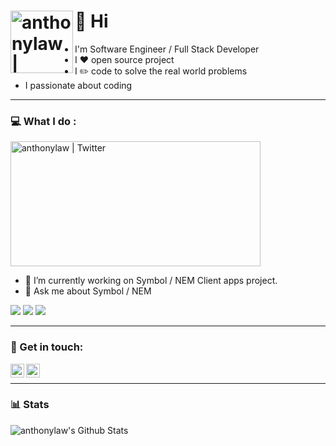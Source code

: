 <a rel="me" href="https://techhub.social/@Anthony14w"></a>

# :wave: Hi  <img align="left" alt="anthonylaw | Twitter" width="100px" src="https://78.media.tumblr.com/5e9d3312905266bf5e0828a78b22266e/tumblr_p8a7okXRqQ1xnw7qqo1_500.gif" />

- I'm Software Engineer / Full Stack Developer
- I :heart: open source project
- I :pencil2: code to solve the real world problems
- I passionate about coding
---

### :computer: What I do :

[<img alt="anthonylaw | Twitter" width="400px" height="200" src="https://external-content.duckduckgo.com/iu/?u=https%3A%2F%2Fbittimes.net%2Fwp-content%2Fuploads%2F2020%2F01%2FSYMBOL-From-NEM.jpg&f=1&nofb=1" />][symbolplatform]

- 🔭 I’m currently working on Symbol / NEM Client apps project.
- 💬 Ask me about Symbol / NEM 

<img src="https://github-readme-stats.vercel.app/api/pin/?username=symbol&repo=symbol-explorer&theme=shades-of-purple" />
<img src="https://github-readme-stats.vercel.app/api/pin/?username=symbol&repo=symbol-faucet&theme=shades-of-purple" />
<img src="https://github-readme-stats.vercel.app/api/pin/?username=AnthonyLaw&repo=symbol-dns&theme=shades-of-purple" />

---

### :pencil: Get in touch:

[<img align="left" alt="anthonylaw | Twitter" width="22px" src="https://cdn.jsdelivr.net/npm/simple-icons@v3/icons/twitter.svg" />][twitter]
[<img align="left" alt="anthonylaw | Dev.to" width="22px" src="https://cdn.jsdelivr.net/npm/simple-icons@v3/icons/dev-dot-to.svg" />][dev.to]

<br />

---

### :bar_chart: Stats

<img align="left" alt="anthonylaw's Github Stats" src="https://github-readme-stats.vercel.app/api?username=anthonylaw&show_icons=true&theme=shades-of-purple" />


[twitter]: https://twitter.com/yclaw1015
[dev.to]: https://dev.to/anthonylaw
[symbolplatform]: https://symbolplatform.com/
[symbol-explorer]: https://github.com/nemgrouplimited/symbol-explorer

<!--
**AnthonyLaw/anthonylaw** is a ✨ _special_ ✨ repository because its `README.md` (this file) appears on your GitHub profile.

Here are some ideas to get you started:

- 🔭 I’m currently working on ...
- 🌱 I’m currently learning ...
- 👯 I’m looking to collaborate on ...
- 🤔 I’m looking for help with ...
- 💬 Ask me about ...
- 📫 How to reach me: ...
- 😄 Pronouns: ...
- ⚡ Fun fact: ...
-->


